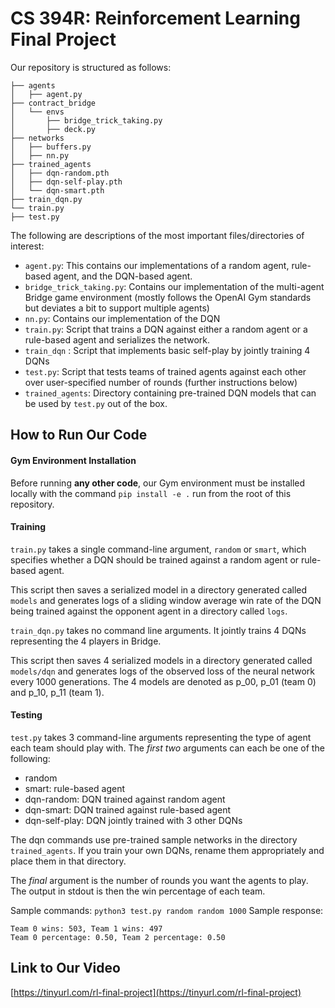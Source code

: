 # CS 394R: Reinforcement Learning Final Project

Our repository is structured as follows:
```
├── agents
│   ├── agent.py
├── contract_bridge
│   └── envs
│       ├── bridge_trick_taking.py
│       ├── deck.py
├── networks
│   ├── buffers.py
│   ├── nn.py
├── trained_agents
│   ├── dqn-random.pth
│   ├── dqn-self-play.pth
│   └── dqn-smart.pth
├── train_dqn.py
└── train.py
├── test.py
```

The following are descriptions of the most important files/directories of interest:
* ``agent.py``: This contains our implementations of a random agent, rule-based agent, and the DQN-based agent.
* ``bridge_trick_taking.py``: Contains our implementation of the multi-agent Bridge game environment (mostly follows the OpenAI Gym standards but deviates a bit to support multiple agents)
* ``nn.py``: Contains our implementation of the DQN
* ``train.py``: Script that trains a DQN against either a random agent or a rule-based agent and serializes the network.
* ``train_dqn``		: Script that implements basic self-play by jointly training 4 DQNs
* ``test.py``: Script that tests teams of trained agents against each other over user-specified number of rounds (further instructions below)
* ``trained_agents``: Directory containing pre-trained DQN models that can be used by ``test.py`` out of the box.

## How to Run Our Code 
#### Gym Environment Installation
Before running **any other code**, our Gym environment must be installed locally with the command ``pip install -e .`` run from the root of this repository.

#### Training
``train.py`` takes a single command-line argument, ``random`` or ``smart``, which specifies whether a DQN should be trained against a random agent or rule-based agent. 

This script then saves a serialized model in a directory generated called ``models`` and generates logs of a sliding window average win rate of  the DQN being trained against the opponent agent in a directory called ``logs``.

``train_dqn.py`` takes no command line arguments. It jointly trains 4 DQNs representing the 4 players in Bridge.

This script then saves 4 serialized models in a directory generated called ``models/dqn`` and generates logs of the observed loss of the neural network every 1000 generations. The 4 models are denoted as p_00, p_01 (team 0) and p_10, p_11 (team 1).

#### Testing
``test.py`` takes 3 command-line arguments representing the type of agent each team should play with.  The _first two_ arguments can each be one of the following:
* random
* smart: rule-based agent
* dqn-random: DQN trained against random agent
* dqn-smart: DQN trained against rule-based agent
* dqn-self-play: DQN jointly trained with 3 other DQNs

The dqn commands use pre-trained sample networks in the directory ``trained_agents``. If you train your own DQNs, rename them appropriately and place them in that directory.

The _final_ argument is the number of rounds you want the agents to play. The output in stdout is then the win percentage of each team.

Sample commands: ``python3 test.py random random 1000`` 
Sample response:
```
Team 0 wins: 503, Team 1 wins: 497
Team 0 percentage: 0.50, Team 2 percentage: 0.50
```

## Link to Our Video

[https://tinyurl.com/rl-final-project](https://tinyurl.com/rl-final-project)
